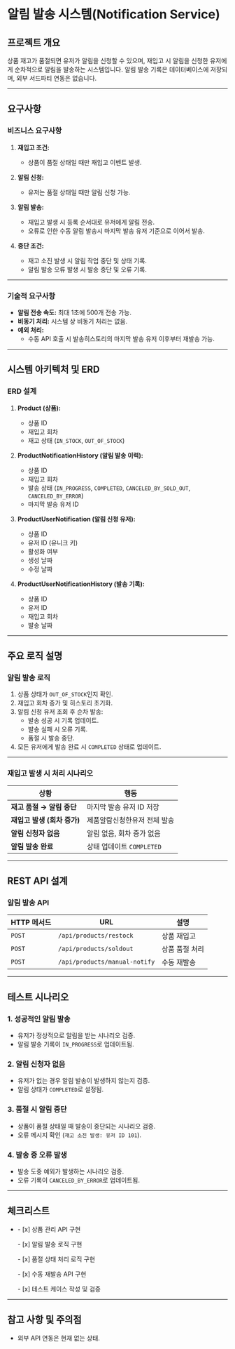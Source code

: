 # 알림 발송 시스템(Notification Service)

## 프로젝트 개요

상품 재고가 품절되면 유저가 알림을 신청할 수 있으며, 재입고 시 알림을 신청한 유저에게 순차적으로 알림을 발송하는 시스템입니다. 알림 발송 기록은 데이터베이스에 저장되며, 외부 서드파티 연동은 없습니다.

---

## 요구사항

### 비즈니스 요구사항

1. **재입고 조건:**

   - 상품이 품절 상태일 때만 재입고 이벤트 발생.

2. **알림 신청:**

   - 유저는 품절 상태일 때만 알림 신청 가능.

3. **알림 발송:**

   - 재입고 발생 시 등록 순서대로 유저에게 알림 전송.
   - 오류로 인한 수동 알림 발송시 마지막 발송 유저 기준으로 이어서 발송.

4. **중단 조건:**

   - 재고 소진 발생 시 알림 작업 중단 및 상태 기록.
   - 알림 발송 오류 발생 시 발송 중단 및 오류 기록.

---

### 기술적 요구사항

- **알림 전송 속도:** 최대 1초에 500개 전송 가능.
- **비동기 처리:** 시스템 상 비동기 처리는 없음.
- **예외 처리:**
  - 수동 API 호출 시 발송히스토리의 마지막 발송 유저 이후부터 재발송 가능.

---

## 시스템 아키텍처 및 ERD
### ERD 설계

1. **Product (상품):**

   - 상품 ID
   - 재입고 회차
   - 재고 상태 (`IN_STOCK`, `OUT_OF_STOCK`)

2. **ProductNotificationHistory (알림 발송 이력):**

   - 상품 ID
   - 재입고 회차
   - 발송 상태 (`IN_PROGRESS`, `COMPLETED`, `CANCELED_BY_SOLD_OUT`, `CANCELED_BY_ERROR`)
   - 마지막 발송 유저 ID

3. **ProductUserNotification (알림 신청 유저):**

   - 상품 ID
   - 유저 ID (유니크 키)
   - 활성화 여부
   - 생성 날짜
   - 수정 날짜

4. **ProductUserNotificationHistory (발송 기록):**

   - 상품 ID
   - 유저 ID
   - 재입고 회차
   - 발송 날짜

---

## 주요 로직 설명

### 알림 발송 로직

1. 상품 상태가 `OUT_OF_STOCK`인지 확인.
2. 재입고 회차 증가 및 히스토리 초기화.
3. 알림 신청 유저 조회 후 순차 발송:
   - 발송 성공 시 기록 업데이트.
   - 발송 실패 시 오류 기록.
   - 품절 시 발송 중단.
4. 모든 유저에게 발송 완료 시 `COMPLETED` 상태로 업데이트.

---

### 재입고 발생 시 처리 시나리오

| **상황**             | **행동**              |
| ------------------ | ------------------- |
| **재고 품절 → 알림 중단**  | 마지막 발송 유저 ID 저장     |
| **재입고 발생 (회차 증가)** | 제품알람신청한유저 전체 발송  |
| **알림 신청자 없음**      | 알림 없음, 회차 증가 없음     |
| **알림 발송 완료**       | 상태 업데이트 `COMPLETED` |

---

## REST API 설계

### 알림 발송 API

| **HTTP 메서드** | **URL**                 | **설명**   |
| ------------ | ----------------------- | -------- |
| `POST`       | `/api/products/restock` | 상품 재입고   |
| `POST`       | `/api/products/soldout` | 상품 품절 처리 |
| `POST`       | `/api/products/manual-notify` | 수동 재발송   |

---

## 테스트 시나리오

### 1. 성공적인 알림 발송

- 유저가 정상적으로 알림을 받는 시나리오 검증.
- 알림 발송 기록이 `IN_PROGRESS`로 업데이트됨.

### 2. 알림 신청자 없음

- 유저가 없는 경우 알림 발송이 발생하지 않는지 검증.
- 알림 상태가 `COMPLETED`로 설정됨.

### 3. 품절 시 알림 중단

- 상품이 품절 상태일 때 발송이 중단되는 시나리오 검증.
- 오류 메시지 확인 (`재고 소진 발생: 유저 ID 101`).

### 4. 발송 중 오류 발생

- 발송 도중 예외가 발생하는 시나리오 검증.
- 오류 기록이 `CANCELED_BY_ERROR`로 업데이트됨.

---

## 체크리스트

- \- [x]  상품 관리 API 구현

  \- [x]  알림 발송 로직 구현

  \- [x]  품절 상태 처리 로직 구현

  \- [x]  수동 재발송 API 구현

  \- [x]  테스트 케이스 작성 및 검증

---

## 참고 사항 및 주의점
- 외부 API 연동은 현재 없는 상태.


